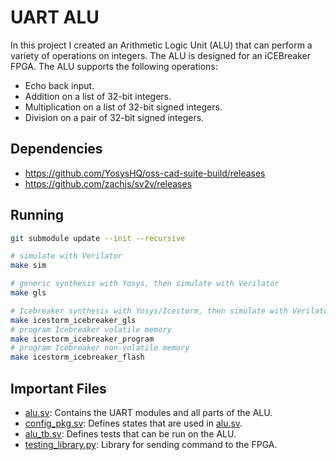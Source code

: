 
# UART ALU

In this project I created an Arithmetic Logic Unit (ALU) that can perform a variety of operations on integers. The ALU is designed for an iCEBreaker FPGA. The ALU supports the following operations:

  * Echo back input.
  * Addition on a list of 32-bit integers.
  * Multiplication on a list of 32-bit signed integers.
  * Division on a pair of 32-bit signed integers.
## Dependencies

* <https://github.com/YosysHQ/oss-cad-suite-build/releases>
* <https://github.com/zachjs/sv2v/releases>

## Running

```bash
git submodule update --init --recursive

# simulate with Verilator
make sim

# generic synthesis with Yosys, then simulate with Verilator
make gls

# Icebreaker synthesis with Yosys/Icestorm, then simulate with Verilator
make icestorm_icebreaker_gls
# program Icebreaker volatile memory
make icestorm_icebreaker_program
# program Icebreaker non-volatile memory
make icestorm_icebreaker_flash
```

## Important Files

* [alu.sv](./rtl/alu.sv): Contains the UART modules and all parts of the ALU.
* [config_pkg.sv](./rtl/config_pkg.sv): Defines states that are used in [alu.sv](./rtl/alu.sv).
* [alu_tb.sv](./dv/alu_tb.sv): Defines tests that can be run on the ALU.
* [testing_library.py](./testing_library.py): Library for sending command to the FPGA.


